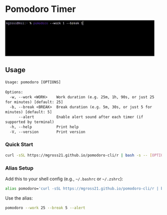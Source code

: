 # Pomodoro Timer

![Pomodoro Terminal](assets/videos/usage.gif)

## Usage

```console
Usage: pomodoro [OPTIONS]

Options:
  -w, --work <WORK>    Work duration (e.g. 25m, 1h, 90s, or just 25 for minutes) [default: 25]
  -b, --break <BREAK>  Break duration (e.g. 5m, 30s, or just 5 for minutes) [default: 5]
      --alert          Enable alert sound after each timer (if supported by terminal)
  -h, --help           Print help
  -V, --version        Print version
```

### Quick Start

```bash
curl -sSL https://mgross21.github.io/pomodoro-cli/r | bash -s -- [OPTIONS]
```

### Alias Setup

Add this to your shell config (e.g., `~/.bashrc` or `~/.zshrc`):

```bash
alias pomodoro='curl -sSL https://mgross21.github.io/pomodoro-cli/r | bash -s --'
```

Use the alias:

```bash
pomodoro --work 25 --break 5 --alert
```
